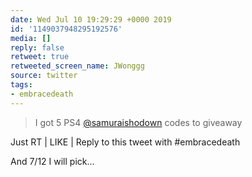 ```yaml
---
date: Wed Jul 10 19:29:29 +0000 2019
id: '1149037948295192576'
media: []
reply: false
retweet: true
retweeted_screen_name: JWonggg
source: twitter
tags:
- embracedeath
---
```


>  I got 5 PS4 [@samuraishodown](https://twitter.com/samuraishodown/) codes to giveaway

Just RT | LIKE | Reply to this tweet with #embracedeath 

And 7/12 I will pick…
